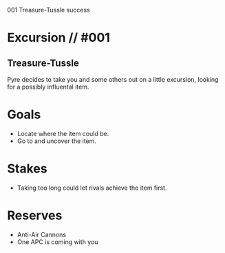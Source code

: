 001
Treasure-Tussle
success

# Excursion // #001
## Treasure-Tussle

Pyre decides to take you and some others out on a little excursion, looking for a possibly influental item.

# Goals
- Locate where the item could be.
- Go to and uncover the item.

# Stakes
- Taking too long could let rivals achieve the item first.

# Reserves
- Anti-Air Cannons
- One APC is coming with you